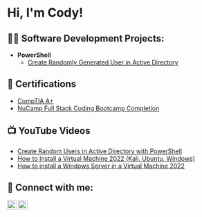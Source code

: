 <h1>Hi, I'm Cody!</h1>

<h2>👨‍💻 Software Development Projects:</h2>

- <b>PowerShell</b>
  - [Create Randomly Generated User in Active Directory](https://github.com/koma29/AD_PS_Create_Random_User)

<h2>📄 Certifications</h2>

- [CompTIA A+](https://drive.google.com/file/d/1CkRk96f5vxHioyAwssrKBe9w0UPJYAv4/view?usp=sharing)
- [NuCamp Full Stack Coding Bootcamp Completion](https://drive.google.com/file/d/1osqJ7yQKkaDJ2kif7aDrgNFarH0Ii2-C/view?usp=sharing)

<h2>📺 YouTube Videos</h2>

- [Create Random Users in Active Directory with PowerShell](https://youtu.be/lWZhuyryTHo)
- [How to Install a Virtual Machine 2022 (Kali, Ubuntu, Windows)](https://youtu.be/aM88La-g75Q)
- [How to install a Windows Server in a Virtual Machine 2022](https://youtu.be/-vjl7EAxtiU)

<h2> 🤳 Connect with me:</h2>

[<img align="left" alt="JoshMadakor | YouTube" width="22px" src="https://cdn.jsdelivr.net/npm/simple-icons@v3/icons/youtube.svg" />][youtube]
[<img align="left" alt="JoshMadakor | LinkedIn" width="22px" src="https://cdn.jsdelivr.net/npm/simple-icons@v3/icons/linkedin.svg" />][linkedin]

[youtube]: https://www.youtube.com/channel/UCSrUhdY-xjlxLDfU77PLf3g
[linkedin]: https://www.linkedin.com/in/codywademarshall/

<!--
**koma29/koma29** is a ✨ _special_ ✨ repository because its `README.md` (this file) appears on your GitHub profile.

Here are some ideas to get you started:

- 🔭 I’m currently working on ...
- 🌱 I’m currently learning ...
- 👯 I’m looking to collaborate on ...
- 🤔 I’m looking for help with ...
- 💬 Ask me about ...
- 📫 How to reach me: ...
- 😄 Pronouns: ...
- ⚡ Fun fact: ...
-->
